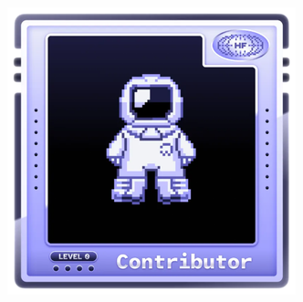 ![Hacktoberfest 2025](https://raw.githubusercontent.com/apoorvaniyeng/apoorvaniyeng/main/hacktoberfestbadge.png)
